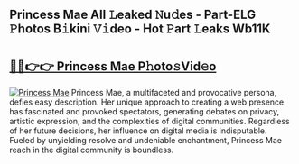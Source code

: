 ## Princess Mae All 𝙻eaked 𝙽u𝚍es - Part-ELG 𝙿hotos B𝚒kini 𝚅𝚒deo - Hot 𝙿art 𝙻eaks Wb11K

# <h2><a href="http://ld64t1u.urlbe.top/?page=Princess+Mae">🔗🔗👉👉 Princess Mae P𝚑oto𝚜Vid𝚎o</a></h2>

[![Princess Mae](https://i.imgur.com/eBuTRDB.gif)](http://ld64t1u.urlbe.top/?page=Princess+Mae)
Princess Mae, a multifaceted and provocative persona, defies easy description. Her unique approach to creating a web presence has fascinated and provoked spectators, generating debates on privacy, artistic expression, and the complexities of digital communities. Regardless of her future decisions, her influence on digital media is indisputable. Fueled by unyielding resolve and undeniable enchantment, Princess Mae reach in the digital community is boundless.

